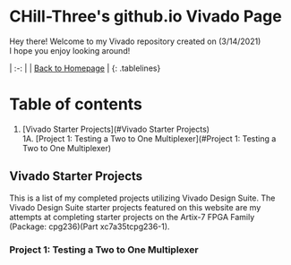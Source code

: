 <!-- Quick Notes -->
<!-- 1). To break lines: do two spaces after the line or do <br/> -->

<!-- Title -->
# CHill-Three's github.io Vivado Page
Hey there! Welcome to my Vivado repository created on (3/14/2021)<br/>
I hope you enjoy looking around!<br/>
<!-- Table of Contents (TITLES) -->

<!-- Home Button (Home) -->
<style>
.tablelines table, .tablelines td, .tablelines th {
        border: 2px solid black;
        }
</style>
| :-: |
| [Back to Homepage](https://chill-three.github.io/) |
{: .tablelines}

# Table of contents
1. [Vivado Starter Projects](#Vivado Starter Projects)<br/>
  1A. [Project 1: Testing a Two to One Multiplexer](#Project 1: Testing a Two to One Multiplexer)<br/>
<!-- Table of Contents (BODY) -->

<!-- Vivado -->
## Vivado Starter Projects <a name="Vivado Starter Projects"></a>
This is a list of my completed projects utilizing Vivado Design Suite. The Vivado Design Suite starter projects featured on this website are my attempts at completing starter projects on the Artix-7 FPGA Family (Package: cpg236)(Part xc7a35tcpg236-1).

<!-- Project 1: Starter schematic to code (SUB-PARA) -->
### Project 1: Testing a Two to One Multiplexer <a name="Project 1: Testing a Two to One Multiplexer"></a>
<!-- ![MetaBalls.gif](/p5.js/MetaBalls/Metaballs.gif)<br/>
Resources for - Project 1: MetaBalls<br/>
[Code for Meta (class) (Meta.pde)](https://github.com/CHill-Three/chill-three.github.io/blob/master/p5.js/MetaBalls/Meta.pde)<br/>
[Code for Balls (class) (Balls.pde)](https://github.com/CHill-Three/chill-three.github.io/blob/master/p5.js/MetaBalls/Balls.pde)<br/> -->

